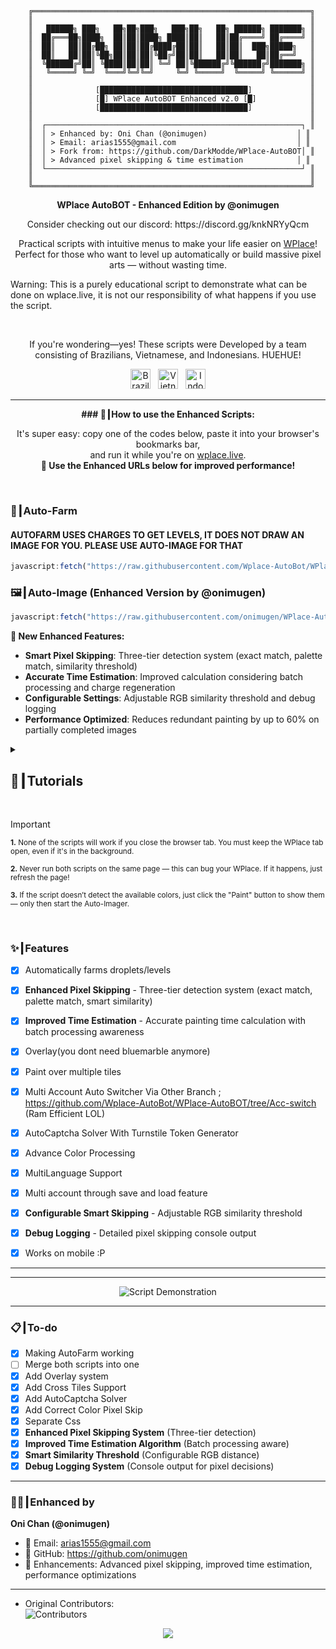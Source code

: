 ```
    ╔══════════════════════════════════════════════════════════════╗
    ║                                                              ║
    ║   ██████╗ ███╗   ██╗██╗███╗   ███╗██╗   ██╗ ██████╗ ███████╗ ║
    ║  ██╔═══██╗████╗  ██║██║████╗ ████║██║   ██║██╔════╝ ██╔════╝ ║
    ║  ██║   ██║██╔██╗ ██║██║██╔████╔██║██║   ██║██║  ███╗█████╗   ║
    ║  ██║   ██║██║╚██╗██║██║██║╚██╔╝██║██║   ██║██║   ██║██╔══╝   ║
    ║  ╚██████╔╝██║ ╚████║██║██║ ╚═╝ ██║╚██████╔╝╚██████╔╝███████╗ ║
    ║   ╚═════╝ ╚═╝  ╚═══╝╚═╝╚═╝     ╚═╝ ╚═════╝  ╚═════╝ ╚══════╝ ║
    ║                                                              ║
    ║              [█████████████████████████████████]             ║
    ║              [█] WPlace AutoBOT Enhanced v2.0 [█]            ║
    ║              [█████████████████████████████████]             ║
    ║                                                              ║
    ║  ┌─────────────────────────────────────────────────────────┐ ║
    ║  │ > Enhanced by: Oni Chan (@onimugen)                    │ ║
    ║  │ > Email: arias1555@gmail.com                           │ ║
    ║  │ > Fork from: https://github.com/DarkModde/WPlace-AutoBOT│ ║
    ║  │ > Advanced pixel skipping & time estimation            │ ║
    ║  └─────────────────────────────────────────────────────────┘ ║
    ║                                                              ║
    ╚══════════════════════════════════════════════════════════════╝
```

<p align="center"><strong>WPlace AutoBOT - Enhanced Edition by @onimugen</strong></p>
<p align="center">
  Consider checking out our discord: https://discord.gg/knkNRYyQcm
</p>
<p align="center">
  Practical scripts with intuitive menus to make your life easier on <a href="https://wplace.live" target="_blank">WPlace</a>!<br>
  Perfect for those who want to level up automatically or build massive pixel arts — without wasting time.
  
  Warning: This is a purely educational script to demonstrate what can be done on wplace.live, it is not our responsibility of what happens if you use the script.
</p>

<br>

<p align="center">
  If you're wondering—yes! These scripts were Developed by a team consisting of Brazilians, Vietnamese, and Indonesians. HUEHUE!</strong></sub>
  <p align="center">
  <img src="https://cdn.jsdelivr.net/gh/hjnilsson/country-flags/svg/br.svg" alt="Brazil" width="32"/>
  &nbsp;
  <img src="https://cdn.jsdelivr.net/gh/hjnilsson/country-flags/svg/vn.svg" alt="Vietnam" width="32"/>
  &nbsp;
  <img src="https://cdn.jsdelivr.net/gh/hjnilsson/country-flags/svg/id.svg" alt="Indonesia" width="32"/>
</p>
</p>

---

<p align="center"><strong>### 🚀┃How to use the Enhanced Scripts:</strong></p>

<p align="center">
  It's super easy: copy one of the codes below, paste it into your browser's bookmarks bar,<br>
  and run it while you're on <a href="https://wplace.live" target="_blank">wplace.live</a>.<br>
  <strong>📍 Use the Enhanced URLs below for improved performance!</strong>
</p>

<br>

### 🎯┃Auto-Farm
#### AUTOFARM USES CHARGES TO GET LEVELS, IT DOES NOT DRAW AN IMAGE FOR YOU. PLEASE USE AUTO-IMAGE FOR THAT
```js
javascript:fetch("https://raw.githubusercontent.com/Wplace-AutoBot/WPlace-AutoBOT/refs/heads/main/Auto-Farm.js").then(t=>t.text()).then(eval);
```

### 🖼️┃Auto-Image (Enhanced Version by @onimugen)

```js
javascript:fetch("https://raw.githubusercontent.com/onimugen/WPlace-AutoBOT/main/Auto-Image.js").then(t=>t.text()).then(eval);
```

**🚀 New Enhanced Features:**
- **Smart Pixel Skipping**: Three-tier detection system (exact match, palette match, similarity threshold)
- **Accurate Time Estimation**: Improved calculation considering batch processing and charge regeneration
- **Configurable Settings**: Adjustable RGB similarity threshold and debug logging
- **Performance Optimized**: Reduces redundant painting by up to 60% on partially completed images

<details>
  <summary><h2>📖┃Tutorials</h2></summary>

---

![Parte 1](https://i.imgur.com/yneG5if.png)

---

![Parte 2](https://i.imgur.com/ZRpU0wZ.png)

---

![Parte 3](https://i.imgur.com/lfjfcEw.png)

</details>


<br>

> [!IMPORTANT]
> <p><sub><strong>1.</strong> None of the scripts will work if you close the browser tab. You must keep the WPlace tab open, even if it's in the background.</sub></p>
> <p><sub><strong>2.</strong> Never run both scripts on the same page — this can bug your WPlace. If it happens, just refresh the page!</sub></p>
> <p><sub><strong>3.</strong> If the script doesn’t detect the available colors, just click the "Paint" button to show them — only then start the Auto-Imager.</sub></p>

<br>

### ✨┃Features

- [x] Automatically farms droplets/levels
- [x] **Enhanced Pixel Skipping** - Three-tier detection system (exact match, palette match, smart similarity)
- [x] **Improved Time Estimation** - Accurate painting time calculation with batch processing awareness
- [x] Overlay(you dont need bluemarble anymore)
- [x] Paint over multiple tiles
- [x] Multi Account Auto Switcher Via Other Branch ; https://github.com/Wplace-AutoBot/WPlace-AutoBOT/tree/Acc-switch (Ram Efficient LOL)
- [x] AutoCaptcha Solver With Turnstile Token Generator
- [x] Advance Color Processing
- [x] MultiLanguage Support
- [x] Multi account through save and load feature
- [x] **Configurable Smart Skipping** - Adjustable RGB similarity threshold
- [x] **Debug Logging** - Detailed pixel skipping console output
- [x] Works on mobile :P


---


---

<p align="center">
  <img src="https://i.imgur.com/lyNQUsY.png" alt="Script Demonstration"/>
</p>

---

### 📋┃To-do

- [x] Making AutoFarm working
- [ ] Merge both scripts into one
- [x] Add Overlay system
- [x] Add Cross Tiles Support
- [x] Add AutoCaptcha Solver
- [x] Add Correct Color Pixel Skip
- [x] Separate Css
- [x] **Enhanced Pixel Skipping System** (Three-tier detection)
- [x] **Improved Time Estimation Algorithm** (Batch processing aware)
- [x] **Smart Similarity Threshold** (Configurable RGB distance)
- [x] **Debug Logging System** (Console output for pixel decisions)

---

### 👨‍💻┃Enhanced by

**Oni Chan (@onimugen)**
- 📧 Email: arias1555@gmail.com
- 🔗 GitHub: https://github.com/onimugen
- 🚀 Enhancements: Advanced pixel skipping, improved time estimation, performance optimizations

---

- Original Contributors:  
  <img src="https://contrib.rocks/image?repo=Wplace-AutoBot/WPlace-AutoBOT" alt="Contributors" />


<p align="center">
  <a href="#"><img src="https://komarev.com/ghpvc/?username=WPlace-AutoBOT&style=for-the-badge&label=Views:&color=gray"/></a>
</p>

